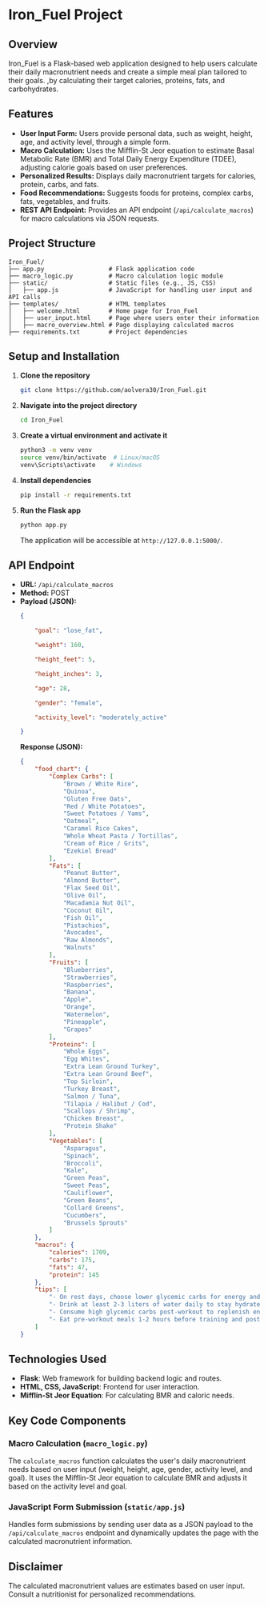 # Iron_Fuel Project

## Overview

Iron_Fuel is a Flask-based web application designed to help users calculate their daily macronutrient needs and create a simple meal plan tailored to their goals. ,by calculating their target calories, proteins, fats, and carbohydrates.

## Features

- **User Input Form:** Users provide personal data, such as weight, height, age, and activity level, through a simple form.
- **Macro Calculation:** Uses the Mifflin-St Jeor equation to estimate Basal Metabolic Rate (BMR) and Total Daily Energy Expenditure (TDEE), adjusting calorie goals based on user preferences.
- **Personalized Results:** Displays daily macronutrient targets for calories, protein, carbs, and fats.
- **Food Recommendations:** Suggests foods for proteins, complex carbs, fats, vegetables, and fruits.
- **REST API Endpoint:** Provides an API endpoint (`/api/calculate_macros`) for macro calculations via JSON requests.

## Project Structure

```
Iron_Fuel/
├── app.py                  # Flask application code
├── macro_logic.py          # Macro calculation logic module
├── static/                 # Static files (e.g., JS, CSS)
│   ├── app.js              # JavaScript for handling user input and API calls
├── templates/              # HTML templates
│   ├── welcome.html        # Home page for Iron_Fuel
│   ├── user_input.html     # Page where users enter their information
│   ├── macro_overview.html # Page displaying calculated macros
├── requirements.txt        # Project dependencies
```

## Setup and Installation

1. **Clone the repository**

   ```bash
   git clone https://github.com/aolvera30/Iron_Fuel.git
   ```

2. **Navigate into the project directory**

   ```bash
   cd Iron_Fuel
   ```

3. **Create a virtual environment and activate it**

   ```bash
   python3 -m venv venv
   source venv/bin/activate  # Linux/macOS
   venv\Scripts\activate    # Windows
   ```

4. **Install dependencies**

   ```bash
   pip install -r requirements.txt
   ```

5. **Run the Flask app**

   ```bash
   python app.py
   ```

   The application will be accessible at `http://127.0.0.1:5000/`.

## API Endpoint

- **URL:** `/api/calculate_macros`
- **Method:** POST
- **Payload (JSON):**
  ```json
  {

      "goal": "lose_fat",

      "weight": 160,

      "height_feet": 5,

      "height_inches": 3,

      "age": 28,

      "gender": "female",

      "activity_level": "moderately_active"

  }
  ```
  **Response (JSON):**
  ```json
  {
      "food_chart": {
          "Complex Carbs": [
              "Brown / White Rice",
              "Quinoa",
              "Gluten Free Oats",
              "Red / White Potatoes",
              "Sweet Potatoes / Yams",
              "Oatmeal",
              "Caramel Rice Cakes",
              "Whole Wheat Pasta / Tortillas",
              "Cream of Rice / Grits",
              "Ezekiel Bread"
          ],
          "Fats": [
              "Peanut Butter",
              "Almond Butter",
              "Flax Seed Oil",
              "Olive Oil",
              "Macadamia Nut Oil",
              "Coconut Oil",
              "Fish Oil",
              "Pistachios",
              "Avocados",
              "Raw Almonds",
              "Walnuts"
          ],
          "Fruits": [
              "Blueberries",
              "Strawberries",
              "Raspberries",
              "Banana",
              "Apple",
              "Orange",
              "Watermelon",
              "Pineapple",
              "Grapes"
          ],
          "Proteins": [
              "Whole Eggs",
              "Egg Whites",
              "Extra Lean Ground Turkey",
              "Extra Lean Ground Beef",
              "Top Sirloin",
              "Turkey Breast",
              "Salmon / Tuna",
              "Tilapia / Halibut / Cod",
              "Scallops / Shrimp",
              "Chicken Breast",
              "Protein Shake"
          ],
          "Vegetables": [
              "Asparagus",
              "Spinach",
              "Broccoli",
              "Kale",
              "Green Peas",
              "Sweet Peas",
              "Cauliflower",
              "Green Beans",
              "Collard Greens",
              "Cucumbers",
              "Brussels Sprouts"
          ]
      },
      "macros": {
          "calories": 1709,
          "carbs": 175,
          "fats": 47,
          "protein": 145
      },
      "tips": [
          "- On rest days, choose lower glycemic carbs for energy and recovery.",
          "- Drink at least 2-3 liters of water daily to stay hydrated.",
          "- Consume high glycemic carbs post-workout to replenish energy.",
          "- Eat pre-workout meals 1-2 hours before training and post-workout meals within 30-60 minutes."
      ]
  }
  ```

## Technologies Used

- **Flask**: Web framework for building backend logic and routes.
- **HTML, CSS, JavaScript**: Frontend for user interaction.
- **Mifflin-St Jeor Equation**: For calculating BMR and caloric needs.

## Key Code Components

### Macro Calculation (`macro_logic.py`)

The `calculate_macros` function calculates the user's daily macronutrient needs based on user input (weight, height, age, gender, activity level, and goal). It uses the Mifflin-St Jeor equation to calculate BMR and adjusts it based on the activity level and goal.

### JavaScript Form Submission (`static/app.js`)

Handles form submissions by sending user data as a JSON payload to the `/api/calculate_macros` endpoint and dynamically updates the page with the calculated macronutrient information.

## Disclaimer

The calculated macronutrient values are estimates based on user input. Consult a nutritionist for personalized recommendations.

##

